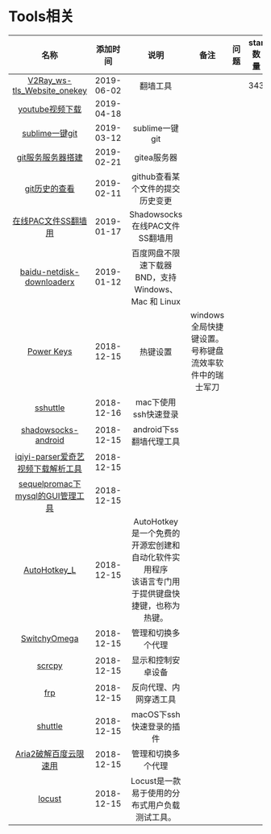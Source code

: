 # Tools相关

名称|添加时间|说明|备注|问题|star数量
:---:|:---:|:---:|:---:|:---:|:--:
[V2Ray_ws-tls_Website_onekey](https://github.com/dylanbai8/V2Ray_ws-tls_Website_onekey)|2019-06-02|翻墙工具|||343
[youtube视频下载](https://github.com/kkdai/youtube)|2019-04-18||||
[sublime一键git](https://github.com/SublimeGit/SublimeGit)|2019-03-12|sublime一键git|||
[git服务服务器搭建](https://github.com/go-gitea/gitea)|2019-02-21|gitea服务器|||
[git历史的查看](https://github.com/pomber/git-history)|2019-02-11|github查看某个文件的提交历史变更|||
[在线PAC文件SS翻墙用](https://github.com/lbp0200/mono_pac)|2019-01-17|Shadowsocks在线PAC文件SS翻墙用|||
[baidu-netdisk-downloaderx](https://github.com/b3log/baidu-netdisk-downloaderx)|2019-01-12|百度网盘不限速下载器 BND，支持 Windows、Mac 和 Linux|||
[Power Keys](https://github.com/szzhiyang/PerfectWindows/wiki/Power-Keys)|2018-12-15|热键设置|windows全局快捷键设置。号称键盘流效率软件中的瑞士军刀||
[sshuttle](https://github.com/sshuttle/sshuttle)|2018-12-16|mac下使用ssh快速登录|||
[shadowsocks-android](https://github.com/shadowsocks/shadowsocks-android)|2018-12-15|android下ss翻墙代理工具|||
[iqiyi-parser爱奇艺视频下载解析工具](https://github.com/ZSAIm/iqiyi-parser)|2018-12-15||||
[sequelpromac下mysql的GUI管理工具](https://github.com/sequelpro/sequelpro)|2018-12-15||||
[AutoHotkey_L](https://github.com/Lexikos/AutoHotkey_L)|2018-12-15|AutoHotkey<br>是一个免费的开源宏创建和自动化软件实用程序<br>该语言专门用于提供键盘快捷键，也称为热键。|||
[SwitchyOmega](https://github.com/FelisCatus/SwitchyOmega)|2018-12-15|管理和切换多个代理|||
[scrcpy](https://github.com/Genymobile/scrcpy)|2018-12-15|显示和控制安卓设备|||
[frp](https://github.com/fatedier/frp)|2018-12-15|反向代理、内网穿透工具|||
[shuttle](https://github.com/fitztrev/shuttle)|2018-12-15|macOS下ssh快速登录的插件|||
[Aria2破解百度云限速用](https://github.com/itgoyo/Aria2)|2018-12-15|管理和切换多个代理|||
[locust](https://github.com/locustio/locust)|2018-12-15|Locust是一款易于使用的分布式用户负载测试工具。|||

